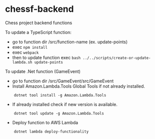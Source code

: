 # chessf-backend

Chess project backend functions

To update a TypeScript function:

- go to function dir /src/function-name (ex. update-points)
- exec `npm install`
- exec `webpack`
- then to update function exec `bash ../../scripts/create-or-update-lambda.sh update-points`

To update .Net function (GameEvent)

- go to function dir /src/GameEvent/src/GameEvent
- Install Amazon.Lambda.Tools Global Tools if not already installed.

```
    dotnet tool install -g Amazon.Lambda.Tools
```

- If already installed check if new version is available.

```
    dotnet tool update -g Amazon.Lambda.Tools
```

- Deploy function to AWS Lambda

```
    dotnet lambda deploy-functionality
```
